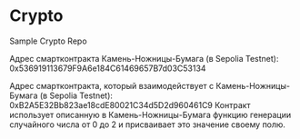 # Crypto
Sample Crypto Repo

Адрес смартконтракта Камень-Ножницы-Бумага (в Sepolia Testnet): 0x536919113679F9A6e184C61469657B7d03C53134

Адрес смартконтракта, который взаимодействует с Камень-Ножницы-Бумага (в Sepolia Testnet): 0xB2A5E32Bb823ae18cdE80021C34d5D2d960461C9
Контракт использует описанную в Камень-Ножницы-Бумага функцию генерации случайного числа от 0 до 2 и присваивает это значение своему полю.
